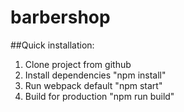 # barbershop

##Quick installation:
1) Clone project from github
2) Install dependencies "npm install"
3) Run webpack default "npm start"
4) Build for production "npm run build"
